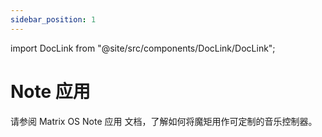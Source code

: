 ```yaml
---
sidebar_position: 1
---
```


import DocLink from "@site/src/components/DocLink/DocLink";

# Note 应用

<!-- idea: image here? -->

请参阅 Matrix OS <DocLink to="/docs/MatrixOS/Applications/Note">Note 应用</DocLink> 文档，了解如何将魔矩用作可定制的音乐控制器。